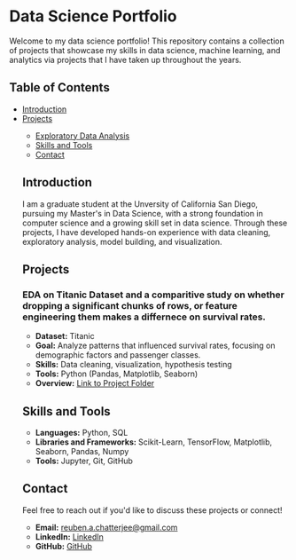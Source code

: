 <!DOCTYPE html>
<html lang="en">
<head>
    <meta charset="UTF-8">
    <meta name="viewport" content="width=device-width, initial-scale=1.0">
</head>
<body>

<h1>Data Science Portfolio</h1>

<p>Welcome to my data science portfolio! This repository contains a collection of projects that showcase my skills in data science, machine learning, and analytics via projects that I have taken up throughout the years.</p>

<h2>Table of Contents</h2>
<ul>
    <li><a href="#introduction">Introduction</a></li>
    <li><a href="#projects">Projects</a></li>
    <ul>
        <li><a href="#exploratory-data-analysis">Exploratory Data Analysis</a></li>
        <!--
        <li><a href="#predictive-modeling">Predictive Modeling</a></li>
        <li><a href="#sentiment-analysis">Sentiment Analysis</a></li>
        <li><a href="#clustering-analysis">Clustering Analysis</a></li>
    </ul>
        -->
    <li><a href="#skills-and-tools">Skills and Tools</a></li>
    <li><a href="#contact">Contact</a></li>
</ul>

<h2 id="introduction">Introduction</h2>

<p>I am a graduate student at the Unversity of California San Diego, pursuing my Master's in Data Science, with a strong foundation in computer science and a growing skill set in data science. Through these projects, I have developed hands-on experience with data cleaning, exploratory analysis, model building, and visualization.</p>

<h2 id="projects">Projects</h2>

<h3 id="exploratory-data-analysis">EDA on Titanic Dataset and a comparitive study on whether dropping a significant chunks of rows, or feature engineering them makes a differnece on survival rates. </h3>
<ul>
    <li><strong>Dataset:</strong> Titanic</li>
    <li><strong>Goal:</strong> Analyze patterns that influenced survival rates, focusing on demographic factors and passenger classes.</li>
    <li><strong>Skills:</strong> Data cleaning, visualization, hypothesis testing</li>
    <li><strong>Tools:</strong> Python (Pandas, Matplotlib, Seaborn)</li>
    <li><strong>Overview:</strong> <a href="https://github.com/ReubenChatterjee/DS-Projects/tree/master/titanic-eda">Link to Project Folder</a></li>
</ul>

<!--Commented out

<h3 id="predictive-modeling">Predictive Modeling</h3>
<ul>
    <li><strong>Dataset:</strong> Housing Prices</li>
    <li><strong>Goal:</strong> Predict house prices based on various property features using regression models.</li>
    <li><strong>Skills:</strong> Feature engineering, regression analysis, model evaluation</li>
    <li><strong>Tools:</strong> Python (Scikit-Learn, Statsmodels)</li>
    <li><strong>Overview:</strong> <a href="#">Link to Project Folder</a></li>
</ul>

<h3 id="sentiment-analysis">Sentiment Analysis</h3>
<ul>
    <li><strong>Dataset:</strong> Social Media Posts</li>
    <li><strong>Goal:</strong> Perform sentiment analysis to classify posts into positive, negative, or neutral categories.</li>
    <li><strong>Skills:</strong> Text preprocessing, NLP, classification models</li>
    <li><strong>Tools:</strong> Python (NLTK, Scikit-Learn, Hugging Face)</li>
    <li><strong>Overview:</strong> <a href="#">Link to Project Folder</a></li>
</ul>

<h3 id="clustering-analysis">Clustering Analysis</h3>
<ul>
    <li><strong>Dataset:</strong> Customer Demographics</li>
    <li><strong>Goal:</strong> Identify customer segments based on purchasing behavior.</li>
    <li><strong>Skills:</strong> Clustering, feature scaling, cluster analysis</li>
    <li><strong>Tools:</strong> Python (Scikit-Learn)</li>
    <li><strong>Overview:</strong> <a href="#">Link to Project Folder</a></li>
</ul>

-->

<h2 id="skills-and-tools">Skills and Tools</h2>
<ul>
    <li><strong>Languages:</strong> Python, SQL</li>
    <li><strong>Libraries and Frameworks:</strong> Scikit-Learn, TensorFlow, Matplotlib, Seaborn, Pandas, Numpy</li>
    <li><strong>Tools:</strong> Jupyter, Git, GitHub</li>
</ul>

<h2 id="contact">Contact</h2>
<p>Feel free to reach out if you'd like to discuss these projects or connect!</p>
<ul>
    <li><strong>Email:</strong> <a href="mailto:reuben.a.chatterjee@gmail.com">reuben.a.chatterjee@gmail.com</a></li>
    <li><strong>LinkedIn:</strong> <a href="https://www.linkedin.com/in/reuben-chatterjee/">LinkedIn</a></li>
    <li><strong>GitHub:</strong> <a href="https://github.com/ReubenChatterjee">GitHub</a></li>
</ul>

</body>
</html>
